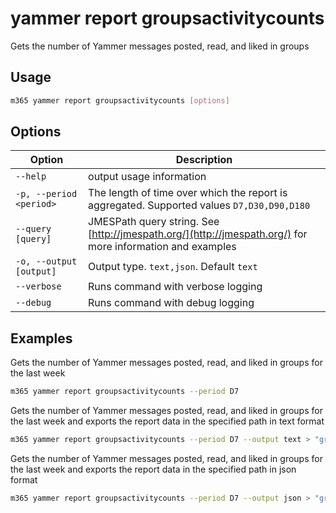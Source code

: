 # yammer report groupsactivitycounts

Gets the number of Yammer messages posted, read, and liked in groups

## Usage

```sh
m365 yammer report groupsactivitycounts [options]
```

## Options

Option|Description
------|-----------
`--help`|output usage information
`-p, --period <period>`|The length of time over which the report is aggregated. Supported values `D7,D30,D90,D180`
`--query [query]`|JMESPath query string. See [http://jmespath.org/](http://jmespath.org/) for more information and examples
`-o, --output [output]`|Output type. `text,json`. Default `text`
`--verbose`|Runs command with verbose logging
`--debug`|Runs command with debug logging

## Examples

Gets the number of Yammer messages posted, read, and liked in groups for the last week

```sh
m365 yammer report groupsactivitycounts --period D7
```

Gets the number of Yammer messages posted, read, and liked in groups for the last week and exports the report data in the specified path in text format

```sh
m365 yammer report groupsactivitycounts --period D7 --output text > "groupsactivitycounts.txt"
```

Gets the number of Yammer messages posted, read, and liked in groups for the last week and exports the report data in the specified path in json format

```sh
m365 yammer report groupsactivitycounts --period D7 --output json > "groupsactivitycounts.json"
```
